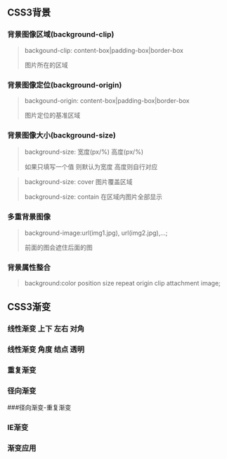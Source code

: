 ## CSS3背景

### 背景图像区域(background-clip)
>backgound-clip: content-box|padding-box|border-box
>
>图片所在的区域

### 背景图像定位(background-origin)

>backgound-origin: content-box|padding-box|border-box
>
>图片定位的基准区域

### 背景图像大小(background-size)
>background-size: 宽度(px/%)  高度(px/%)
>
>如果只填写一个值 则默认为宽度 高度则自行对应

>background-size: cover 图片覆盖区域
>
>background-size: contain 在区域内图片全部显示

### 多重背景图像

>background-image:url(img1.jpg), url(img2.jpg),...;
>
>前面的图会遮住后面的图

### 背景属性整合
>background:color position size repeat origin clip attachment image;
>
>

## CSS3渐变

### 线性渐变 上下 左右 对角

### 线性渐变 角度 结点 透明

### 重复渐变

### 径向渐变

###径向渐变-重复渐变

### IE渐变

### 渐变应用
